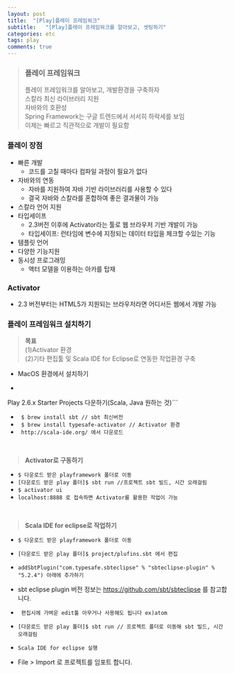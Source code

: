 ```yaml
---
layout: post
title:  "[Play]플레이 프레임워크"
subtitle:   "[Play]플레이 프레임워크를 알아보고, 셋팅하기"
categories: etc
tags: play
comments: true
---
```


> ### 플레이 프레임워크  
> 플레이 프레임워크를 알아보고, 개발환경을 구축하자  
> 스칼라 최신 라이브러리 지원  
> 자바와의 호환성  
> Spring Framework는 구글 트렌드에서 서서히 하락세를 보임  
> 이제는 빠르고 직관적으로 개발이 필요함  


### 플레이 장점
- 빠른 개발
	- 코드를 고칠 때마다 컴파일 과정이 필요가 없다
- 자바와의 연동
	- 자바를 지원하여 자바 기반 라이브러리를 사용할 수 있다
	- 결국 자바와 스칼라를 혼합하여 좋은 결과물이 가능  
- 스칼라 언어 지원
- 타입세이프
	- 2.3버전 이후에 Activator라는 툴로 웹 브라우저 기반 개발이 가능
	- 타입세이프: 런타임에 변수에 지정되는 데이터 타입을 체크할 수있는 기능
- 템플릿 언어
- 다양한 기능지원
- 동시성 프로그래밍
	- 액터 모델을 이용하는 아카를 탑재


### Activator
- 2.3 버전부터는 HTML5가 지원되는 브라우저라면 어디서든 웹에서 개발 가능

### 플레이 프레임워크 설치하기
> **목표**  
> (1)Activator 환경  
> (2)기타 편집툴 및 Scala IDE for Eclipse로 연동한 작업환경 구축

- MacOS 환경에서 설치하기
- ```https://www.playframework.com/download 에서
Play 2.6.x Starter Projects 다운하기(Scala, Java 원하는 것)```
- ``` $ brew install sbt // sbt 최신버전```
- ``` $ brew install typesafe-activator // Activator 환경```
- ``` http://scala-ide.org/ 에서 다운로드```

<br>

> **Activator로 구동하기**  

- ```$ 다운로드 받은 playframework 폴더로 이동```
- ```[다운로드 받은 play 폴더]$ sbt run //프로젝트 sbt 빌드, 시간 오래걸림```
- ```$ activator ui```
- ```localhost:8888 로 접속하면 Activator를 활용한 작업이 가능```

<br>

> **Scala IDE for eclipse로 작업하기**  

- ```$ 다운로드 받은 playframework 폴더로 이동```

- ```[다운로드 받은 play 폴더]$ project/plufins.sbt 에서 편집```

- ```addSbtPlugin("com.typesafe.sbteclipse" % "sbteclipse-plugin" % "5.2.4") 아래에 추가하기```

- sbt eclipse plugin 버전 정보는 https://github.com/sbt/sbteclipse 를 참고합니다.

- ``` 편집시에 가벼운 edit툴 아무거나 사용해도 됩니다 ex)atom```

- ```[다운로드 받은 play 폴더]$ sbt run // 프로젝트 폴더로 이동해 sbt 빌드, 시간 오래걸림```

- ```Scala IDE for eclipse 실행```

- File > Import 로 프로젝트를 임포트 합니다.
